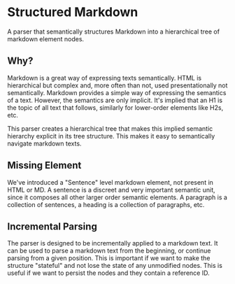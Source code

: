 # Structured Markdown

A parser that semantically structures Markdown into a hierarchical tree of markdown element nodes.

## Why?

Markdown is a great way of expressing texts semantically. HTML is hierarchical but complex and, more often than not, used presentationally not semantically. Markdown provides a simple way of expressing the semantics of a text. However, the semantics are only implicit. It's implied that an H1 is the topic of all text that follows, similarly for lower-order elements like H2s, etc. 

This parser creates a hierarchical tree that makes this implied semantic hierarchy explicit in its tree structure. This makes it easy to semantically navigate markdown texts.

## Missing Element

We've introduced a "Sentence" level markdown element, not present in HTML or MD. A sentence is a discreet and very important semantic unit, since it composes all other larger order semantic elements. A paragraph is a collection of sentences, a heading is a collection of paragraphs, etc.

## Incremental Parsing

The parser is designed to be incrementally applied to a markdown text. It can be used to parse a markdown text from the beginning, or continue parsing from a given position. This is important if we want to make the structure "stateful" and not lose the state of any unmodified nodes. This is useful if we want to persist the nodes and they contain a reference ID.